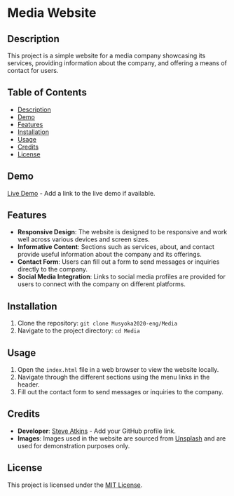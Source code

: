 # Media Website

## Description
This project is a simple website for a media company showcasing its services, providing information about the company, and offering a means of contact for users.

## Table of Contents
- [Description](#description)
- [Demo](#demo)
- [Features](#features)
- [Installation](#installation)
- [Usage](#usage)
- [Credits](#credits)
- [License](#license)

## Demo
[Live Demo](#) - Add a link to the live demo if available.

## Features
- **Responsive Design**: The website is designed to be responsive and work well across various devices and screen sizes.
- **Informative Content**: Sections such as services, about, and contact provide useful information about the company and its offerings.
- **Contact Form**: Users can fill out a form to send messages or inquiries directly to the company.
- **Social Media Integration**: Links to social media profiles are provided for users to connect with the company on different platforms.

## Installation
1. Clone the repository: `git clone Musyoka2020-eng/Media`
2. Navigate to the project directory: `cd Media`

## Usage
1. Open the `index.html` file in a web browser to view the website locally.
2. Navigate through the different sections using the menu links in the header.
3. Fill out the contact form to send messages or inquiries to the company.

## Credits
- **Developer**: [Steve Atkins](https://github.com/Musyoka2020-eng) - Add your GitHub profile link.
- **Images**: Images used in the website are sourced from [Unsplash](https://unsplash.com/) and are used for demonstration purposes only.

## License
This project is licensed under the [MIT License](LICENSE).
